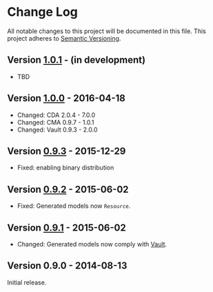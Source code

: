 # Change Log
All notable changes to this project will be documented in this file.
This project adheres to [Semantic Versioning](http://semver.org/).

## Version [1.0.1][unreleased] - (in development)
- TBD

## Version [1.0.0] - 2016-04-18
- Changed: CDA 2.0.4 - 7.0.0
- Changed: CMA 0.9.7 - 1.0.1
- Changed: Vault 0.9.3 - 2.0.0

## Version [0.9.3] - 2015-12-29
- Fixed: enabling binary distribution

## Version [0.9.2] - 2015-06-02
- Fixed: Generated models now `Resource`.

## Version [0.9.1] - 2015-06-02
- Changed: Generated models now comply with [Vault][vault].

## Version 0.9.0 - 2014-08-13
Initial release.

[unreleased]: https://github.com/contentful/generator.java/compare/generator-0.9.3...HEAD
[1.0.0]: https://github.com/contentful/generator.java/compare/generator-0.9.3...generator-1.0.0
[0.9.3]: https://github.com/contentful/generator.java/compare/generator-0.9.2...generator-0.9.3
[0.9.2]: https://github.com/contentful/generator.java/compare/generator-0.9.1...generator-0.9.2
[0.9.1]: https://github.com/contentful/generator.java/compare/0.9.0...generator-0.9.1
[vault]: https://github.com/contentful/vault
